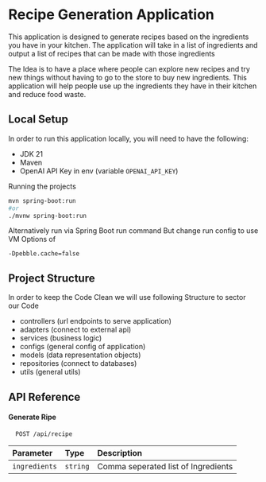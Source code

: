 # Recipe Generation Application

This application is designed to generate recipes based on the ingredients you have in your kitchen. The application will take in a list of ingredients and output a list of recipes that can be made with those ingredients

The Idea is to have a place where people can explore new recipes and try new things without having to go to the store to buy new ingredients. This application will help people use up the ingredients they have in their kitchen and reduce food waste.

## Local Setup

In order to run this application locally, you will need to have the following:
* JDK 21
* Maven
* OpenAI API Key in env (variable `OPENAI_API_KEY`)

Running the projects
```zsh
mvn spring-boot:run
#or
./mvnw spring-boot:run
```
Alternatively run via Spring Boot run command
But change run config to use VM Options of
```
-Dpebble.cache=false
``` 

## Project Structure
In order to keep the Code Clean we will use following Structure to sector our Code

* controllers (url endpoints to serve application)
* adapters (connect to external api)
* services (business logic)
* configs (general config of application)
* models (data representation objects)
* repositories (connect to databases)
* utils (general utils)

## API Reference

#### Generate Ripe

```http
  POST /api/recipe
```

| Parameter | Type     | Description                |
| :-------- | :------- | :------------------------- |
| `ingredients` | `string` | Comma seperated list of Ingredients |

